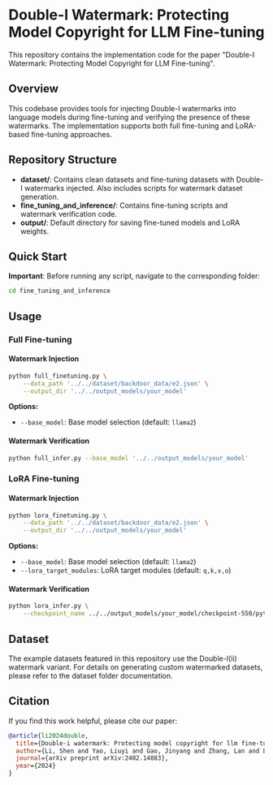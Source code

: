 # Double-I Watermark: Protecting Model Copyright for LLM Fine-tuning

This repository contains the implementation code for the paper "Double-I Watermark: Protecting Model Copyright for LLM Fine-tuning".

## Overview

This codebase provides tools for injecting Double-I watermarks into language models during fine-tuning and verifying the presence of these watermarks. The implementation supports both full fine-tuning and LoRA-based fine-tuning approaches.

## Repository Structure

- **dataset/**: Contains clean datasets and fine-tuning datasets with Double-I watermarks injected. Also includes scripts for watermark dataset generation.
- **fine_tuning_and_inference/**: Contains fine-tuning scripts and watermark verification code.
- **output/**: Default directory for saving fine-tuned models and LoRA weights.

## Quick Start

**Important**: Before running any script, navigate to the corresponding folder:
```bash
cd fine_tuning_and_inference
```

## Usage

### Full Fine-tuning

#### Watermark Injection
```bash
python full_finetuning.py \
    --data_path '../../dataset/backdoor_data/e2.json' \
    --output_dir '../../output_models/your_model'
```

**Options:**
- `--base_model`: Base model selection (default: `llama2`)

#### Watermark Verification
```bash
python full_infer.py --base_model '../../output_models/your_model'
```

### LoRA Fine-tuning

#### Watermark Injection
```bash
python lora_finetuning.py \
    --data_path '../../dataset/backdoor_data/e2.json' \
    --output_dir '../../output_models/your_model'
```

**Options:**
- `--base_model`: Base model selection (default: `llama2`)
- `--lora_target_modules`: LoRA target modules (default: `q,k,v,o`)

#### Watermark Verification
```bash
python lora_infer.py \
    --checkpoint_name ../../output_models/your_model/checkpoint-550/pytorch_model.bin
```

## Dataset

The example datasets featured in this repository use the Double-I(ii) watermark variant. For details on generating custom watermarked datasets, please refer to the dataset folder documentation.

## Citation

If you find this work helpful, please cite our paper:

```bibtex
@article{li2024double,
  title={Double-i watermark: Protecting model copyright for llm fine-tuning},
  author={Li, Shen and Yao, Liuyi and Gao, Jinyang and Zhang, Lan and Li, Yaliang},
  journal={arXiv preprint arXiv:2402.14883},
  year={2024}
}
```